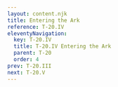 ```yaml
---
layout: content.njk
title: Entering the Ark
reference: T-20.IV
eleventyNavigation:
  key: T-20.IV
  title: T-20.IV Entering the Ark
  parent: T-20
  order: 4
prev: T-20.III
next: T-20.V
---
```


<div id=6 class=zero-height></div>
